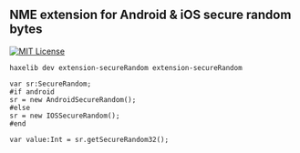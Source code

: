 ## NME extension for Android & iOS secure random bytes

[![MIT License](https://img.shields.io/badge/license-MIT-blue.svg?style=flat)](LICENSE.md)

```
haxelib dev extension-secureRandom extension-secureRandom
```

```
var sr:SecureRandom;
#if android
sr = new AndroidSecureRandom();
#else
sr = new IOSSecureRandom();
#end

var value:Int = sr.getSecureRandom32();
```